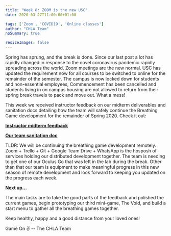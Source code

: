 ```yaml
---
title: "Week 8: ZOOM is the new USC"
date: 2020-03-27T11:00:00+01:00

tags: ['Zoom', 'COVID19', 'Online classes']
author: "CHLA Team"
noSummary: true

resizeImages: false
---
```

Spring has sprung, and the break is done. Since our last post a lot has rapidly changed in response to the novel coronavirus pandemic rapidly spreading across the world. Zoom meetings are the new normal. USC has updated the requirement now for all courses to be switched to online for the remainder of the semester. The campus is now locked down for students and non-essential employees, Commencement has been cancelled and students living in on campus housing are not allowed to return from their spring break travels to pack and move out. What a mess!


This week we received instructor feedback on our midterm deliverables and sanitation docs detailing how the team will safely continue the Breathing Game development for the remainder of Spring 2020. Check it out:


[__Instructor midterm feedback__](https://drive.google.com/a/usc.edu/file/d/1aa88kbYmJ4d80wtxllgZHXdHkTjM1JT4/view?usp=sharing)

[__Our team sanitation doc__](https://docs.google.com/document/d/1Vmh8b3KeEv24qvjkVLe9yXML3Ah8Y0Xe3lcbA0t38ow/edit?usp=sharing)


TLDR: We will be continuing the breathing game development remotely. Zoom + Trello + Git + Google Team Drive + WhatsApp is the hosposh of services holding our distributed development together. The team is needing to get one of our Oculus Go that was left in the lab during the break. Other than that our team is equipment to make meaningful progress in this new season of remote development and look forward to keeping you updated on the progress each week. 

**Next up...**

The main tasks are to take the good parts of the feedback and polished the current games, begin prototyping our third mini-game, The Void, and build a start menu to gather all the breathing games together.


Keep healthy, happy and a good distance from your loved ones!

Game On :v: -- The CHLA Team
